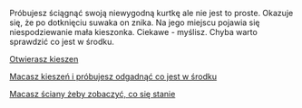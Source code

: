 Próbujesz ściągnąć swoją niewygodną kurtkę ale nie jest to proste.
Okazuje się, że po dotknięciu suwaka on znika.
Na jego miejscu pojawia się niespodziewanie mała kieszonka.
Ciekawe - myślisz.
Chyba warto sprawdzić co jest w środku.

[Otwierasz kieszen](kieszen/otworz-kieszen.md)

[Macasz kieszeń i próbujesz odgadnąć co jest w środku](macasz/macasz.md)

[Macasz ściany żeby zobaczyć, co się stanie](macaj_sciany/macaj_sciany.md)


